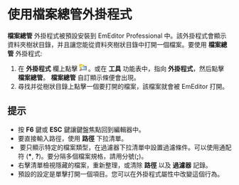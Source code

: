 # 使用檔案總管外掛程式

**檔案總管** 外掛程式被預設安裝到 EmEditor Professional 中。該外掛程式會顯示資料夾樹狀目錄，并且讓您能從資料夾樹狀目錄中打開一個檔案。要使用 **檔案總管** 外掛程式:

1. 在 **外掛程式** 欄上點擊 ![Explorer](../../images/plugin_explorer.png) 。或在 **工具** 功能表中，指向 **外掛程式**，然后點擊 **檔案總管**。 **檔案總管** 自訂顯示條便會出現。
2. 尋找并從樹狀目錄上點擊一個要打開的檔案，該檔案就會被 EmEditor 打開。

## 提示

- 按 **F6** 鍵或 **ESC** 鍵讓鍵盤焦點回到編輯器中。
- 要直接輸入路徑，使用 **路徑** 下拉清單。
-  要只顯示特定的檔案類型，在過濾器下拉清單中設置過濾條件。可以使用通配符 (**\***, **?**)。要分隔多個檔案規格，請用分號(**;**)。
- 右擊清單檢視隱藏的檔案，重新整理，或清除 **路徑** 以及 **過濾器** 記錄。
- 預設的設定是單擊打開一個項目。您可以在外掛程式屬性中改變這個行為。
